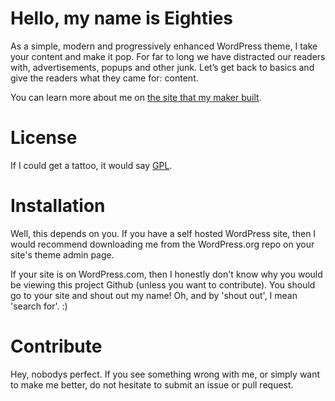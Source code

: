 Hello, my name is Eighties
==========================

As a simple, modern and progressively enhanced WordPress theme, I take your content and make it pop. For far to long we have distracted our readers with, advertisements, popups and other junk. Let’s get back to basics and give the readers what they came for: content.

You can learn more about me on [the site that my maker built](http://eighties.me).

License
=======

If I could get a tattoo, it would say [GPL](http://www.gnu.org/licenses/gpl-2.0.html).

Installation
============

Well, this depends on you. If you have a self hosted WordPress site, then I would recommend downloading me from the WordPress.org repo on your site's theme admin page.

If your site is on WordPress.com, then I honestly don't know why you would be viewing this project Github (unless you want to contribute). You should go to your site and shout out my name! Oh, and by 'shout out', I mean 'search for'. :)

Contribute
==========

Hey, nobodys perfect. If you see something wrong with me, or simply want to make me better, do not hesitate to submit an issue or pull request.